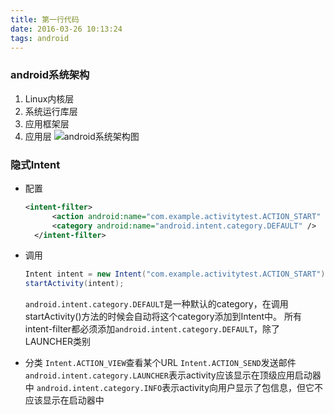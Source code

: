 ```yaml
---
title: 第一行代码
date: 2016-03-26 10:13:24
tags: android
---
```

### android系统架构
1. Linux内核层
2. 系统运行库层
3. 应用框架层
4. 应用层
   ![android系统架构图](/images/system.png)

### 隐式Intent
- 配置
  ```xml
  <intent-filter>
        <action android:name="com.example.activitytest.ACTION_START" />
        <category android:name="android.intent.category.DEFAULT" />
    </intent-filter>
  ```
- 调用
  ```java
  Intent intent = new Intent("com.example.activitytest.ACTION_START");
  startActivity(intent);
  ```
  `android.intent.category.DEFAULT`是一种默认的category，在调用startActivity()方法的时候会自动将这个category添加到Intent中。
  所有intent-filter都必须添加`android.intent.category.DEFAULT`，除了LAUNCHER类别

- 分类
  `Intent.ACTION_VIEW`查看某个URL
  `Intent.ACTION_SEND`发送邮件
  `android.intent.category.LAUNCHER`表示activity应该显示在顶级应用启动器中
  `android.intent.category.INFO`表示activity向用户显示了包信息，但它不应该显示在启动器中